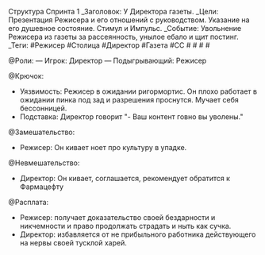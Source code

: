 Структура Спринта 1
_Заголовок: У Директора газеты.
_Цели: Презентация Режисера и его отношений с руководством. Указание на его душевное состояние. Стимул и Импульс.
_Событие: Увольнение Режисера из газеты за рассеянность, унылое ебало и щит постинг.
_Теги: #Режисер #Столица #Директор #Газета #СС # # # # 

@Роли: 
— Игрок: Директор
— Подыгрывающий: Режисер

@Крючок:
- Уязвимость: Режисер в ожидании ригормортис. Он плохо работает в ожидании пинка под зад и разрешения проснутся. Мучает себя бессонницей.
- Подставка: Директор говорит "- Ваш контент говно вы уволены."

@Замешательство:
- Режисер: Он кивает ноет про культуру в упадке.

@Невмешательство:
- Директор: Он кивает, соглашается, рекомендует обратится к Фармацефту 

@Расплата:
- Режисер: получает доказательство своей бездарности и никчемности и право продолжать страдать и ныть как сучка.
- Директор: избавляется от не прибыльного работника действующего на нервы своей тусклой харей.
